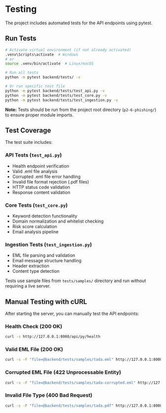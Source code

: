 # Testing

The project includes automated tests for the API endpoints using pytest.

## Run Tests

```bash
# Activate virtual environment (if not already activated)
.venv\Scripts\activate  # Windows
# or
source .venv/bin/activate  # Linux/macOS

# Run all tests
python -m pytest backend/tests/ -v

# Or run specific test file
python -m pytest backend/tests/test_api.py -v
python -m pytest backend/tests/test_core.py -v
python -m pytest backend/tests/test_ingestion.py -v
```

**Note:** Tests should be run from the project root directory (`p2-6-phishing/`) to ensure proper module imports.

## Test Coverage

The test suite includes:

### API Tests (`test_api.py`)

- Health endpoint verification
- Valid .eml file analysis
- Corrupted .eml file error handling
- Invalid file format rejection (.pdf files)
- HTTP status code validation
- Response content validation

### Core Tests (`test_core.py`)

- Keyword detection functionality
- Domain normalization and whitelist checking
- Risk score calculation
- Email analysis pipeline

### Ingestion Tests (`test_ingestion.py`)

- EML file parsing and validation
- Email message structure handling
- Header extraction
- Content type detection

Tests use sample files from `tests/samples/` directory and run without requiring a live server.

## Manual Testing with cURL

After starting the server, you can manually test the API endpoints:

### Health Check (200 OK)

```bash
curl -s http://127.0.0.1:8000/api/py/health
```

### Valid EML File (200 OK)

```bash
curl -s -F "file=@backend/tests/samples/tada.eml" http://127.0.0.1:8000/api/py/analyze/eml
```

### Corrupted EML File (422 Unprocessable Entity)

```bash
curl -s -F "file=@backend/tests/samples/tada-corrupted.eml" http://127.0.0.1:8000/api/py/analyze/eml
```

### Invalid File Type (400 Bad Request)

```bash
curl -s -F "file=@backend/tests/samples/tada.pdf" http://127.0.0.1:8000/api/py/analyze/eml
```
